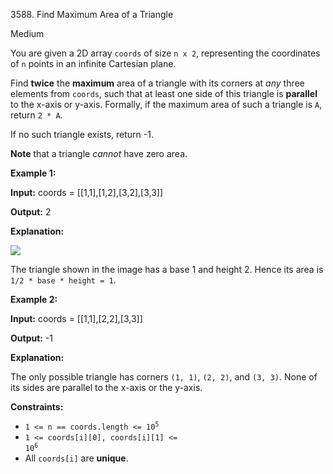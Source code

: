 3588\. Find Maximum Area of a Triangle

Medium

You are given a 2D array `coords` of size `n x 2`, representing the coordinates of `n` points in an infinite Cartesian plane.

Find **twice** the **maximum** area of a triangle with its corners at _any_ three elements from `coords`, such that at least one side of this triangle is **parallel** to the x-axis or y-axis. Formally, if the maximum area of such a triangle is `A`, return `2 * A`.

If no such triangle exists, return -1.

**Note** that a triangle _cannot_ have zero area.

**Example 1:**

**Input:** coords = [[1,1],[1,2],[3,2],[3,3]]

**Output:** 2

**Explanation:**

![](https://assets.leetcode.com/uploads/2025/04/19/image-20250420010047-1.png)

The triangle shown in the image has a base 1 and height 2. Hence its area is `1/2 * base * height = 1`.

**Example 2:**

**Input:** coords = [[1,1],[2,2],[3,3]]

**Output:** \-1

**Explanation:**

The only possible triangle has corners `(1, 1)`, `(2, 2)`, and `(3, 3)`. None of its sides are parallel to the x-axis or the y-axis.

**Constraints:**

*   <code>1 <= n == coords.length <= 10<sup>5</sup></code>
*   <code>1 <= coords[i][0], coords[i][1] <= 10<sup>6</sup></code>
*   All `coords[i]` are **unique**.